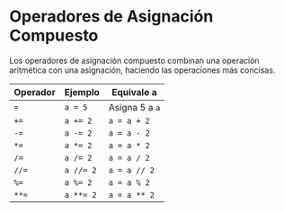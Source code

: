 
# Operadores de Asignación Compuesto

Los operadores de asignación compuesto combinan una operación aritmética con una asignación, haciendo las operaciones más concisas.

|Operador|Ejemplo|Equivale a|
|---|---|---|
|`=`|`a = 5`|Asigna 5 a `a`|
|`+=`|`a += 2`|`a = a + 2`|
|`-=`|`a -= 2`|`a = a - 2`|
|`*=`|`a *= 2`|`a = a * 2`|
|`/=`|`a /= 2`|`a = a / 2`|
|`//=`|`a //= 2`|`a = a // 2`|
|`%=`|`a %= 2`|`a = a % 2`|
|`**=`|`a **= 2`|`a = a ** 2`|

